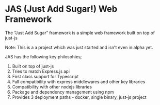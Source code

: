 # JAS (Just Add Sugar!) Web Framework
The “Just Add Sugar" framework is a simple web framework built on top of just-js

Note: This is a a project which was just started and isn't even in alpha yet.

JAS has the following key philosohies;
1. Built on top of just-js
2. Tries to match Express.js api
3. First class support for Typescript
4. Full compatibility with express middlewares and other key libraries
5. Compatibility with other nodejs libraries
6. Package and dependency management using npm
7. Provides 3 deployment paths - docker, single binary, just-js project
